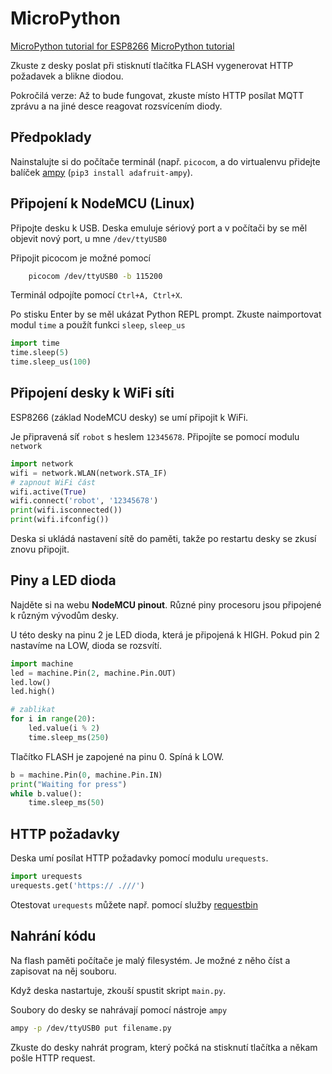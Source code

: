 # MicroPython

[MicroPython tutorial for ESP8266][esp-micropython]
[MicroPython tutorial][micropython]


Zkuste z desky poslat při stisknutí tlačítka FLASH vygenerovat HTTP
požadavek a blikne diodou.

Pokročilá verze: Až to bude fungovat, zkuste místo HTTP posílat MQTT zprávu a na jiné
desce  reagovat rozsvícením diody.

## Předpoklady

Nainstalujte si do počítače terminál (např. `picocom`, a do
virtualenvu přidejte balíček [ampy][ampy] (`pip3 install adafruit-ampy`).

## Připojení k NodeMCU (Linux)

Připojte desku k USB. Deska emuluje sériový port
a v počítači by se měl objevit nový port, u mne `/dev/ttyUSB0`

Připojit picocom je možné pomocí

```bash
    picocom /dev/ttyUSB0 -b 115200
```

Terminál odpojíte pomocí `Ctrl+A, Ctrl+X`.

Po stisku Enter by se měl ukázat Python REPL prompt. Zkuste naimportovat
modul `time` a použít funkci `sleep`, `sleep_us`


```python
import time
time.sleep(5)
time.sleep_us(100)
```

## Připojení desky k WiFi síti

ESP8266 (základ NodeMCU desky) se umí připojit k WiFi.

Je připravená síť `robot` s heslem `12345678`. Připojíte se pomocí
modulu `network`

```python
import network
wifi = network.WLAN(network.STA_IF)
# zapnout WiFi část
wifi.active(True)
wifi.connect('robot', '12345678')
print(wifi.isconnected())
print(wifi.ifconfig())
```

Deska si ukládá nastavení sítě do paměti, takže po restartu desky
se zkusí znovu připojit.

## Piny a LED dioda

Najděte si na webu **NodeMCU pinout**. Různé piny procesoru jsou
připojené k různým vývodům desky.

U této desky na pinu 2 je LED dioda, která je připojená k HIGH. Pokud
pin 2 nastavíme na LOW, dioda se rozsvítí.

```python
import machine
led = machine.Pin(2, machine.Pin.OUT)
led.low()
led.high()

# zablikat
for i in range(20):
    led.value(i % 2)
    time.sleep_ms(250)
```

Tlačítko FLASH je zapojené na pinu 0. Spíná k LOW.

```python
b = machine.Pin(0, machine.Pin.IN)
print("Waiting for press")
while b.value():
    time.sleep_ms(50)
```

## HTTP požadavky

Deska umí posílat HTTP požadavky pomocí modulu `urequests`.

```python
import urequests
urequests.get('https:// .///')
```

Otestovat `urequests` můžete např. pomocí služby [requestbin]

## Nahrání kódu

Na flash paměti počítače je malý filesystém. Je možné z něho číst a
zapisovat na něj souboru.

Když deska nastartuje, zkouší spustit skript `main.py`.

Soubory do desky se nahrávají pomocí nástroje `ampy`

```bash
ampy -p /dev/ttyUSB0 put filename.py
```

Zkuste do desky nahrát program, který počká na stisknutí tlačítka
a někam pošle HTTP request.

##

[ampy]: https://github.com/adafruit/ampy
[utime]: https://docs.micropython.org/en/latest/pyboard/library/utime.html
[machine]: https://docs.micropython.org/en/latest/pyboard/library/machine.html
[esp-micropython]: https://docs.micropython.org/en/latest/esp8266/esp8266/tutorial/intro.html
[micropython]: https://docs.micropython.org/en/latest/pyboard/
[requestbin]: https://requestb.in/